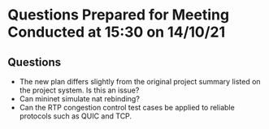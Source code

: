 # Questions Prepared for Meeting Conducted at 15:30 on 14/10/21

## Questions


* The new plan differs slightly from the original project summary listed on the project system. Is this an issue?
* Can mininet simulate nat rebinding?
* Can the RTP congestion control test cases be applied to reliable protocols such as QUIC and TCP.